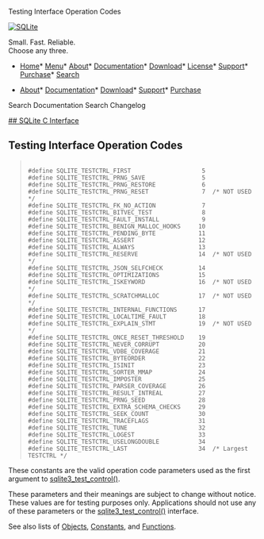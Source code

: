 




Testing Interface Operation Codes




[![SQLite](../images/sqlite370_banner.gif)](../index.html)


Small. Fast. Reliable.  
Choose any three.


* [Home](../index.html)* [Menu](javascript:void(0))* [About](../about.html)* [Documentation](../docs.html)* [Download](../download.html)* [License](../copyright.html)* [Support](../support.html)* [Purchase](../prosupport.html)* [Search](javascript:void(0))




* [About](../about.html)* [Documentation](../docs.html)* [Download](../download.html)* [Support](../support.html)* [Purchase](../prosupport.html)






Search Documentation
Search Changelog









[## SQLite C Interface](../c3ref/intro.html)
## Testing Interface Operation Codes




> ```
> 
> #define SQLITE_TESTCTRL_FIRST                    5
> #define SQLITE_TESTCTRL_PRNG_SAVE                5
> #define SQLITE_TESTCTRL_PRNG_RESTORE             6
> #define SQLITE_TESTCTRL_PRNG_RESET               7  /* NOT USED */
> #define SQLITE_TESTCTRL_FK_NO_ACTION             7
> #define SQLITE_TESTCTRL_BITVEC_TEST              8
> #define SQLITE_TESTCTRL_FAULT_INSTALL            9
> #define SQLITE_TESTCTRL_BENIGN_MALLOC_HOOKS     10
> #define SQLITE_TESTCTRL_PENDING_BYTE            11
> #define SQLITE_TESTCTRL_ASSERT                  12
> #define SQLITE_TESTCTRL_ALWAYS                  13
> #define SQLITE_TESTCTRL_RESERVE                 14  /* NOT USED */
> #define SQLITE_TESTCTRL_JSON_SELFCHECK          14
> #define SQLITE_TESTCTRL_OPTIMIZATIONS           15
> #define SQLITE_TESTCTRL_ISKEYWORD               16  /* NOT USED */
> #define SQLITE_TESTCTRL_SCRATCHMALLOC           17  /* NOT USED */
> #define SQLITE_TESTCTRL_INTERNAL_FUNCTIONS      17
> #define SQLITE_TESTCTRL_LOCALTIME_FAULT         18
> #define SQLITE_TESTCTRL_EXPLAIN_STMT            19  /* NOT USED */
> #define SQLITE_TESTCTRL_ONCE_RESET_THRESHOLD    19
> #define SQLITE_TESTCTRL_NEVER_CORRUPT           20
> #define SQLITE_TESTCTRL_VDBE_COVERAGE           21
> #define SQLITE_TESTCTRL_BYTEORDER               22
> #define SQLITE_TESTCTRL_ISINIT                  23
> #define SQLITE_TESTCTRL_SORTER_MMAP             24
> #define SQLITE_TESTCTRL_IMPOSTER                25
> #define SQLITE_TESTCTRL_PARSER_COVERAGE         26
> #define SQLITE_TESTCTRL_RESULT_INTREAL          27
> #define SQLITE_TESTCTRL_PRNG_SEED               28
> #define SQLITE_TESTCTRL_EXTRA_SCHEMA_CHECKS     29
> #define SQLITE_TESTCTRL_SEEK_COUNT              30
> #define SQLITE_TESTCTRL_TRACEFLAGS              31
> #define SQLITE_TESTCTRL_TUNE                    32
> #define SQLITE_TESTCTRL_LOGEST                  33
> #define SQLITE_TESTCTRL_USELONGDOUBLE           34
> #define SQLITE_TESTCTRL_LAST                    34  /* Largest TESTCTRL */
> 
> ```



These constants are the valid operation code parameters used
as the first argument to [sqlite3\_test\_control()](../c3ref/test_control.html).


These parameters and their meanings are subject to change
without notice. These values are for testing purposes only.
Applications should not use any of these parameters or the
[sqlite3\_test\_control()](../c3ref/test_control.html) interface.


See also lists of
 [Objects](../c3ref/objlist.html),
 [Constants](../c3ref/constlist.html), and
 [Functions](../c3ref/funclist.html).


